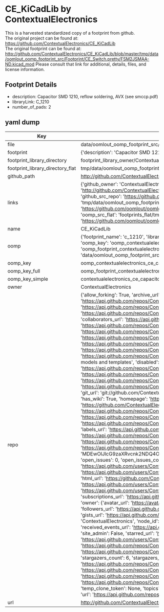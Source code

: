 # CE_KiCadLib by ContextualElectronics  
This is a harvested standardized copy of a footprint from github.  
The original project can be found at:  
https://github.com/ContextualElectronics/CE_KiCadLib  
The original footprint can be found at:
http://github.com/ContextualElectronics/CE_KiCadLib/blob/master/tmp/data/oomlout_oomp_footprint_src/Footprint/CE_Switch.pretty/FSM2JSMAA-ND.kicad_mod
Please consult that link for additional, details, files, and license information.  
## Footprint Details
* description: Capacitor SMD 1210, reflow soldering, AVX (see smccp.pdf)  
* libraryLink: C_1210  
* number_of_pads: 2  
## yaml dump  
| Key | Value |  
| --- | --- |  
| file | data/oomlout_oomp_footprint_src/CE_KiCadLib/Footprint/CE_Capacitor.pretty/C_1210.kicad_mod |  
| footprint | {'description': 'Capacitor SMD 1210, reflow soldering, AVX (see smccp.pdf)', 'libraryLink': 'C_1210', 'number_of_pads': 2} |  
| footprint_library_directory | footprint_library_owner/ContextualElectronics_CE_KiCadLib |  
| footprint_library_directory_flat | tmp/data/oomlout_oomp_footprint_src/footprints_flat/contextualelectronics_ce_capacitor_c_1210/working |  
| github_path | http://github.com/ContextualElectronics/CE_KiCadLib/blob/master/tmp/data/oomlout_oomp_footprint_src/Footprint/CE_Capacitor.pretty/C_1210.kicad_mod |  
| links | {'github_owner': 'ContextualElectronics', 'github_repo_name': 'CE_KiCadLib', 'github_src': 'http://github.com/ContextualElectronics/CE_KiCadLib/blob/master/tmp/data/oomlout_oomp_footprint_src/Footprint/CE_Switch.pretty/FSM2JSMAA-ND.kicad_mod', 'github_src_repo': 'https://github.com/ContextualElectronics/CE_KiCadLib', 'oomp_bot': 'tmp/data/oomlout_oomp_footprint_src/footprints/contextualelectronics_ce_capacitor_c_1210/working', 'oomp_bot_github': 'https://github.com/oomlout/oomlout_oomp_footprint_bot/tree/main/tmp/data/oomlout_oomp_footprint_src/footprints/contextualelectronics_ce_capacitor_c_1210/working', 'oomp_src_flat': 'footprints_flat/tmp/data/oomlout_oomp_footprint_src/footprints_flat/contextualelectronics_ce_capacitor_c_1210/working', 'oomp_src_flat_github': 'https://github.com/oomlout/oomlout_oomp_footprint_src/tree/main/tmp/data/oomlout_oomp_footprint_src/footprints_flat/contextualelectronics_ce_capacitor_c_1210/working'} |  
| name | CE_KiCadLib |  
| oomp | {'footprint_name': 'c_1210', 'library_name': 'ce_capacitor', 'md5': '6d95f30501d5b8968f48b25df2af43a9', 'md5_10': '6d95f30501', 'md5_5': '6d95f', 'md5_6': '6d95f3', 'oomp_key': 'oomp_contextualelectronics_ce_capacitor_c_1210', 'oomp_key_extra': 'oomp_footprint_contextualelectronics_ce_capacitor_c_1210', 'oomp_key_full': 'oomp_footprint_contextualelectronics_ce_capacitor_c_1210_6d95f3', 'oomp_key_simple': 'contextualelectronics_ce_capacitor_c_1210', 'original_filename': 'data/oomlout_oomp_footprint_src/CE_KiCadLib/Footprint/CE_Capacitor.pretty/C_1210.kicad_mod', 'owner_name': 'contextualelectronics'} |  
| oomp_key | oomp_contextualelectronics_ce_capacitor_c_1210 |  
| oomp_key_full | oomp_footprint_contextualelectronics_ce_capacitor_c_1210 |  
| oomp_key_simple | contextualelectronics_ce_capacitor_c_1210 |  
| owner | ContextualElectronics |  
| repo | {'allow_forking': True, 'archive_url': 'https://api.github.com/repos/ContextualElectronics/CE_KiCadLib/{archive_format}{/ref}', 'archived': False, 'assignees_url': 'https://api.github.com/repos/ContextualElectronics/CE_KiCadLib/assignees{/user}', 'blobs_url': 'https://api.github.com/repos/ContextualElectronics/CE_KiCadLib/git/blobs{/sha}', 'branches_url': 'https://api.github.com/repos/ContextualElectronics/CE_KiCadLib/branches{/branch}', 'clone_url': 'https://github.com/ContextualElectronics/CE_KiCadLib.git', 'collaborators_url': 'https://api.github.com/repos/ContextualElectronics/CE_KiCadLib/collaborators{/collaborator}', 'comments_url': 'https://api.github.com/repos/ContextualElectronics/CE_KiCadLib/comments{/number}', 'commits_url': 'https://api.github.com/repos/ContextualElectronics/CE_KiCadLib/commits{/sha}', 'compare_url': 'https://api.github.com/repos/ContextualElectronics/CE_KiCadLib/compare/{base}...{head}', 'contents_url': 'https://api.github.com/repos/ContextualElectronics/CE_KiCadLib/contents/{+path}', 'contributors_url': 'https://api.github.com/repos/ContextualElectronics/CE_KiCadLib/contributors', 'created_at': '2016-07-29T15:11:00Z', 'default_branch': 'master', 'deployments_url': 'https://api.github.com/repos/ContextualElectronics/CE_KiCadLib/deployments', 'description': 'Contextual Electronics Official KiCad schematic components, footprints, 3D models and templates', 'disabled': False, 'downloads_url': 'https://api.github.com/repos/ContextualElectronics/CE_KiCadLib/downloads', 'events_url': 'https://api.github.com/repos/ContextualElectronics/CE_KiCadLib/events', 'fork': False, 'forks': 0, 'forks_count': 0, 'forks_url': 'https://api.github.com/repos/ContextualElectronics/CE_KiCadLib/forks', 'full_name': 'ContextualElectronics/CE_KiCadLib', 'git_commits_url': 'https://api.github.com/repos/ContextualElectronics/CE_KiCadLib/git/commits{/sha}', 'git_refs_url': 'https://api.github.com/repos/ContextualElectronics/CE_KiCadLib/git/refs{/sha}', 'git_tags_url': 'https://api.github.com/repos/ContextualElectronics/CE_KiCadLib/git/tags{/sha}', 'git_url': 'git://github.com/ContextualElectronics/CE_KiCadLib.git', 'has_discussions': False, 'has_downloads': True, 'has_issues': True, 'has_pages': False, 'has_projects': True, 'has_wiki': True, 'homepage': 'https://contextualelectronics.com/', 'hooks_url': 'https://api.github.com/repos/ContextualElectronics/CE_KiCadLib/hooks', 'html_url': 'https://github.com/ContextualElectronics/CE_KiCadLib', 'id': 64489761, 'is_template': False, 'issue_comment_url': 'https://api.github.com/repos/ContextualElectronics/CE_KiCadLib/issues/comments{/number}', 'issue_events_url': 'https://api.github.com/repos/ContextualElectronics/CE_KiCadLib/issues/events{/number}', 'issues_url': 'https://api.github.com/repos/ContextualElectronics/CE_KiCadLib/issues{/number}', 'keys_url': 'https://api.github.com/repos/ContextualElectronics/CE_KiCadLib/keys{/key_id}', 'labels_url': 'https://api.github.com/repos/ContextualElectronics/CE_KiCadLib/labels{/name}', 'language': None, 'languages_url': 'https://api.github.com/repos/ContextualElectronics/CE_KiCadLib/languages', 'license': None, 'merges_url': 'https://api.github.com/repos/ContextualElectronics/CE_KiCadLib/merges', 'milestones_url': 'https://api.github.com/repos/ContextualElectronics/CE_KiCadLib/milestones{/number}', 'mirror_url': None, 'name': 'CE_KiCadLib', 'network_count': 0, 'node_id': 'MDEwOlJlcG9zaXRvcnk2NDQ4OTc2MQ==', 'notifications_url': 'https://api.github.com/repos/ContextualElectronics/CE_KiCadLib/notifications{?since,all,participating}', 'open_issues': 0, 'open_issues_count': 0, 'organization': {'avatar_url': 'https://avatars.githubusercontent.com/u/5359486?v=4', 'events_url': 'https://api.github.com/users/ContextualElectronics/events{/privacy}', 'followers_url': 'https://api.github.com/users/ContextualElectronics/followers', 'following_url': 'https://api.github.com/users/ContextualElectronics/following{/other_user}', 'gists_url': 'https://api.github.com/users/ContextualElectronics/gists{/gist_id}', 'gravatar_id': '', 'html_url': 'https://github.com/ContextualElectronics', 'id': 5359486, 'login': 'ContextualElectronics', 'node_id': 'MDEyOk9yZ2FuaXphdGlvbjUzNTk0ODY=', 'organizations_url': 'https://api.github.com/users/ContextualElectronics/orgs', 'received_events_url': 'https://api.github.com/users/ContextualElectronics/received_events', 'repos_url': 'https://api.github.com/users/ContextualElectronics/repos', 'site_admin': False, 'starred_url': 'https://api.github.com/users/ContextualElectronics/starred{/owner}{/repo}', 'subscriptions_url': 'https://api.github.com/users/ContextualElectronics/subscriptions', 'type': 'Organization', 'url': 'https://api.github.com/users/ContextualElectronics'}, 'owner': {'avatar_url': 'https://avatars.githubusercontent.com/u/5359486?v=4', 'events_url': 'https://api.github.com/users/ContextualElectronics/events{/privacy}', 'followers_url': 'https://api.github.com/users/ContextualElectronics/followers', 'following_url': 'https://api.github.com/users/ContextualElectronics/following{/other_user}', 'gists_url': 'https://api.github.com/users/ContextualElectronics/gists{/gist_id}', 'gravatar_id': '', 'html_url': 'https://github.com/ContextualElectronics', 'id': 5359486, 'login': 'ContextualElectronics', 'node_id': 'MDEyOk9yZ2FuaXphdGlvbjUzNTk0ODY=', 'organizations_url': 'https://api.github.com/users/ContextualElectronics/orgs', 'received_events_url': 'https://api.github.com/users/ContextualElectronics/received_events', 'repos_url': 'https://api.github.com/users/ContextualElectronics/repos', 'site_admin': False, 'starred_url': 'https://api.github.com/users/ContextualElectronics/starred{/owner}{/repo}', 'subscriptions_url': 'https://api.github.com/users/ContextualElectronics/subscriptions', 'type': 'Organization', 'url': 'https://api.github.com/users/ContextualElectronics'}, 'private': False, 'pulls_url': 'https://api.github.com/repos/ContextualElectronics/CE_KiCadLib/pulls{/number}', 'pushed_at': '2016-10-12T14:12:00Z', 'releases_url': 'https://api.github.com/repos/ContextualElectronics/CE_KiCadLib/releases{/id}', 'size': 330, 'ssh_url': 'git@github.com:ContextualElectronics/CE_KiCadLib.git', 'stargazers_count': 6, 'stargazers_url': 'https://api.github.com/repos/ContextualElectronics/CE_KiCadLib/stargazers', 'statuses_url': 'https://api.github.com/repos/ContextualElectronics/CE_KiCadLib/statuses/{sha}', 'subscribers_count': 3, 'subscribers_url': 'https://api.github.com/repos/ContextualElectronics/CE_KiCadLib/subscribers', 'subscription_url': 'https://api.github.com/repos/ContextualElectronics/CE_KiCadLib/subscription', 'svn_url': 'https://github.com/ContextualElectronics/CE_KiCadLib', 'tags_url': 'https://api.github.com/repos/ContextualElectronics/CE_KiCadLib/tags', 'teams_url': 'https://api.github.com/repos/ContextualElectronics/CE_KiCadLib/teams', 'temp_clone_token': None, 'topics': [], 'trees_url': 'https://api.github.com/repos/ContextualElectronics/CE_KiCadLib/git/trees{/sha}', 'updated_at': '2018-12-21T08:07:24Z', 'url': 'https://api.github.com/repos/ContextualElectronics/CE_KiCadLib', 'visibility': 'public', 'watchers': 6, 'watchers_count': 6, 'web_commit_signoff_required': False} |  
| url | http://github.com/ContextualElectronics/CE_KiCadLib |  

